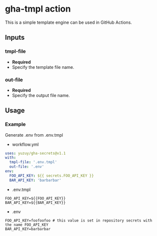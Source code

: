 # gha-tmpl action

This is a simple template engine can be used in GitHub Actions.

## Inputs

### tmpl-file

- **Required**
- Specify the template file name.

### out-file

- **Required**
- Specify the output file name.

## Usage

### Example

Generate .env from .env.tmpl
- workflow.yml
```yaml
uses: yuzuy/gha-secrets@v1.1
with:
  tmpl-file: '.env.tmpl'
  out-file: '.env'
env:
  FOO_API_KEY: ${{ secrets.FOO_API_KEY }}
  BAR_API_KEY: 'barbarbar'
```

- .env.tmpl
```dotenv
FOO_API_KEY=${{FOO_API_KEY}}
BAR_API_KEY=${{BAR_API_KEY}}
```

- .env
```dotenv
FOO_API_KEY=foofoofoo # this value is set in repository secrets with the name FOO_API_KEY
BAR_API_KEY=barbarbar
```
